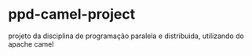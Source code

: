 # ppd-camel-project
projeto da disciplina de programação paralela e distribuida, utilizando do apache camel
